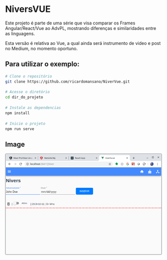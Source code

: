 # NiversVUE

Este projeto é parte de uma série que visa comparar os Frames Angular/React/Vue ao AdvPL, mostrando diferenças e similaridades entre as linguagens.

Esta versão é relativa ao Vue, a qual ainda será instrumento de video e post no Medium, no momento oportuno.

## Para utilizar o exemplo:

```bash
# Clone o repositório
git clone https://github.com/ricardomansano/NiverVue.git

# Acesse o diretório
cd dir_do_projeto

# Instale as dependencias
npm install

# Inicie o projeto
npm run serve
```

## Image

![](https://raw.githubusercontent.com/ricardomansano/NiverVue/master/images/PrintVue_1.png)

